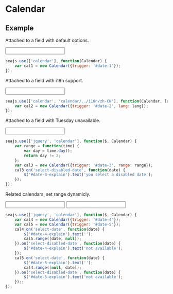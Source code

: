 # Calendar

## Example

<script type="text/javascript">
seajs.config({
    "map": [[/dist\/calendar\/0\.8\.0\/(.*)/i, "lib/calendar/src/$1"]]
});
</script>


<link rel="stylesheet" href="/lib/calendar/src/themes/simple.css" />

Attached to a field with default options.

<div class="cell">
<input id="date-1" type="text" />
</div>


```javascript
seajs.use(['calendar'], function(Calendar) {
    var cal1 = new Calendar({trigger: '#date-1'});
});
```


Attached to a field with i18n support.

<div class="cell">
<input id="date-2" type="text" />
</div>

```javascript
seajs.use(['calendar', 'calendar/../i18n/zh-CN'], function(Calendar, lang) {
    var cal2 = new Calendar({trigger: '#date-2', lang: lang});
});
```

Attached to a field with Tuesday unavailable.

<div class="cell">
<input id="date-3" type="text" />
<span id="date-3-explain"></span>
</div>

```javascript
seajs.use(['jquery', 'calendar'], function($, Calendar) {
    var range = function(time) {
        var day = time.day();
        return day != 2;
    };
    var cal3 = new Calendar({trigger: '#date-3', range: range});
    cal3.on('select-disabled-date', function(date) {
        $('#date-3-explain').text('you select a disabled date');
    });
});
```


Related calendars, set range dynamicly.

<div class="cell">
<input id="date-4" type="text" />
<span id="date-4-explain"></span>
<input id="date-5" type="text" />
<span id="date-5-explain"></span>
</div>

```javascript
seajs.use(['jquery', 'calendar'], function($, Calendar) {
    var cal4 = new Calendar({trigger: '#date-4'});
    var cal5 = new Calendar({trigger: '#date-5'});
    cal4.on('select-date', function(date) {
        $('#date-4-explain').text('');
        cal5.range([date, null]);
    }).on('select-disabled-date', function(date) {
        $('#date-4-explain').text('not available');
    });
    cal5.on('select-date', function(date) {
        $('#date-5-explain').text('');
        cal4.range([null, date]);
    }).on('select-disabled-date', function(date) {
        $('#date-5-explain').text('not available');
    });;
});
```
